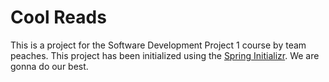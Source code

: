 # Cool Reads

This is a project for the Software Development Project 1 course by team peaches. This project has been initialized using the [Spring Initializr](https://start.spring.io/).
We are gonna do our best.
